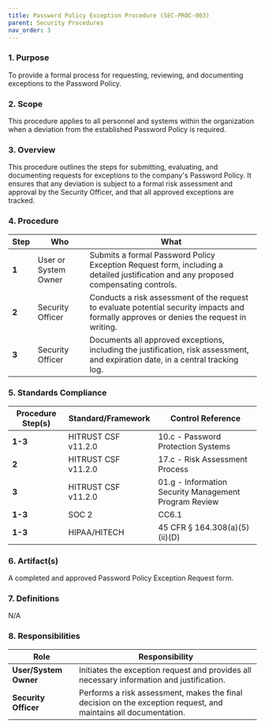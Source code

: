 ```yaml
---
title: Password Policy Exception Procedure (SEC-PROC-003)
parent: Security Procedures
nav_order: 3
---
```

### 1. Purpose

To provide a formal process for requesting, reviewing, and documenting exceptions to the Password Policy.

### 2. Scope

This procedure applies to all personnel and systems within the organization when a deviation from the established Password Policy is required.

### 3. Overview

This procedure outlines the steps for submitting, evaluating, and documenting requests for exceptions to the company's Password Policy. It ensures that any deviation is subject to a formal risk assessment and approval by the Security Officer, and that all approved exceptions are tracked.

### 4. Procedure

| **Step** | **Who**                      | **What**                                                                                                                               |
| -------- | ---------------------------- | -------------------------------------------------------------------------------------------------------------------------------------- |
| **1**    | User or System Owner         | Submits a formal Password Policy Exception Request form, including a detailed justification and any proposed compensating controls.      |
| **2**    | Security Officer             | Conducts a risk assessment of the request to evaluate potential security impacts and formally approves or denies the request in writing. |
| **3**    | Security Officer             | Documents all approved exceptions, including the justification, risk assessment, and expiration date, in a central tracking log.         |

### 5. Standards Compliance

| **Procedure Step(s)** | **Standard/Framework**     | **Control Reference**           |
| --------------------- | -------------------------- | ------------------------------- |
| **1-3**               | HITRUST CSF v11.2.0       | 10.c - Password Protection Systems |
| **2**                 | HITRUST CSF v11.2.0       | 17.c - Risk Assessment Process |
| **3**                 | HITRUST CSF v11.2.0       | 01.g - Information Security Management Program Review |
| **1-3**               | SOC 2                      | CC6.1                           |
| **1-3**               | HIPAA/HITECH               | 45 CFR § 164.308(a)(5)(ii)(D)   |

### 6. Artifact(s)

A completed and approved Password Policy Exception Request form.

### 7. Definitions

N/A

### 8. Responsibilities

| **Role**             | **Responsibility**                                                                                             |
| -------------------- | -------------------------------------------------------------------------------------------------------------- |
| **User/System Owner**| Initiates the exception request and provides all necessary information and justification.                        |
| **Security Officer** | Performs a risk assessment, makes the final decision on the exception request, and maintains all documentation. |
